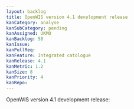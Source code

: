 ```yaml
---
layout: backlog
title: OpenWIS version 4.1 development release
kanCategory: analyse
kanSubCategory: pending
kanAssigned: UKMO
kanBacklog: 58
kanIssue:
kanPullReq:
kanFeature: Integrated catologue
kanRelease: 4.1
kanMetric: 1.2
kanSize: 8
kanPriority: 4
kanRepo:
---
```

OpenWIS version 4.1 development release:
